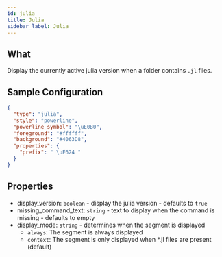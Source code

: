 ```yaml
---
id: julia
title: Julia
sidebar_label: Julia
---
```


## What

Display the currently active julia version when a folder contains `.jl` files.

## Sample Configuration

```json
{
  "type": "julia",
  "style": "powerline",
  "powerline_symbol": "\uE0B0",
  "foreground": "#ffffff",
  "background": "#4063D8",
  "properties": {
    "prefix": " \uE624 "
  }
}
```

## Properties

- display_version: `boolean` - display the julia version - defaults to `true`
- missing_command_text: `string` - text to display when the command is missing - defaults to empty
- display_mode: `string` - determines when the segment is displayed
  - `always`: The segment is always displayed
  - `context`: The segment is only displayed when *.jl files are present (default)
